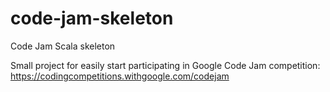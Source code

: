 # code-jam-skeleton
Code Jam Scala skeleton

Small project for easily start participating in Google Code Jam competition: https://codingcompetitions.withgoogle.com/codejam
